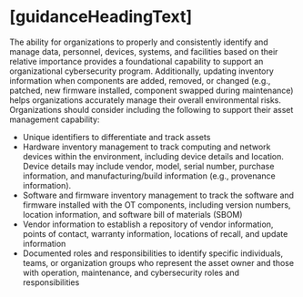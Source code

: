 # [guidanceHeadingText]

The ability for organizations to properly and consistently identify and manage data, personnel, devices, systems, and facilities based on their relative importance provides a foundational capability to support an organizational cybersecurity program. Additionally, updating inventory information when components are added, removed, or changed (e.g., patched, new firmware installed, component swapped during maintenance) helps organizations accurately manage their overall environmental risks. Organizations should consider including the following to support their asset management capability:

* Unique identifiers to differentiate and track assets
* Hardware inventory management to track computing and network devices within the environment, including device details and location. Device details may include vendor, model, serial number, purchase information, and manufacturing/build information (e.g., provenance information).
* Software and firmware inventory management to track the software and firmware installed with the OT components, including version numbers, location information, and software bill of materials (SBOM)
* Vendor information to establish a repository of vendor information, points of contact, warranty information, locations of recall, and update information
* Documented roles and responsibilities to identify specific individuals, teams, or organization groups who represent the asset owner and those with operation, maintenance, and cybersecurity roles and responsibilities
